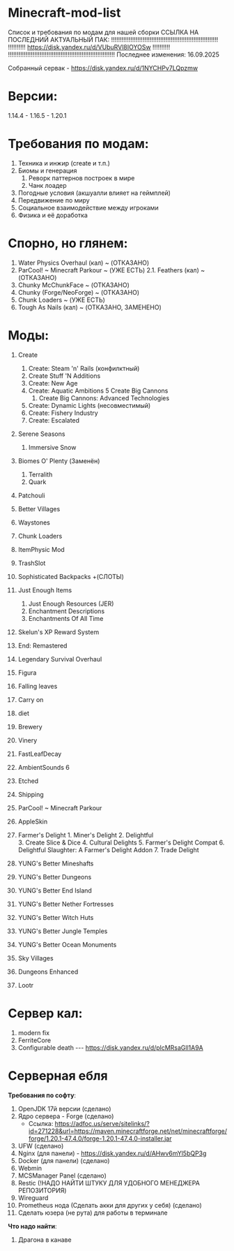# Minecraft-mod-list
Список и требования по модам для нашей сборки
			ССЫЛКА НА ПОСЛЕДНИЙ АКТУАЛЬНЫЙ ПАК:
!!!!!!!!!!!!!!!!!!!!!!!!!!!!!!!!!!!!!!!!!!!!!!!!!!!!!!!!!!!!!
!!!!!!!!!! https://disk.yandex.ru/d/VUbuRVl8IOYOSw !!!!!!!!!!
!!!!!!!!!!!!!!!!!!!!!!!!!!!!!!!!!!!!!!!!!!!!!!!!!!!!!!!!!!!!!
Последнее изменения: 16.09.2025


Собранный сервак - https://disk.yandex.ru/d/1NYCHPv7LQpzmw

# Версии:
1.14.4 - 1.16.5 - 1.20.1

# Требования по модам:
1. Техника и инжир (create и т.п.)
2. Биомы и генерация
	1. Реворк паттернов построек в мире
	2. Чанк лоадер
3. Погодные условия (акшуалли влияет на геймплей)
4. Передвижение по миру
5. Социальное взаимодействие между игроками
6. Физика и её доработка


# Спорно, но глянем:
1. Water Physics Overhaul (кал) ~ (ОТКАЗАНО)
2. ParCool! ~ Minecraft Parkour ~ (УЖЕ ЕСТЬ)
	2.1. Feathers (кал) ~ (ОТКАЗАНО)
3. Chunky McChunkFace ~ (ОТКАЗАНО)
4. Chunky (Forge/NeoForge) ~ (ОТКАЗАНО)
5. Chunk Loaders ~ (УЖЕ ЕСТЬ)
6. Tough As Nails (кал) ~ (ОТКАЗАНО, ЗАМЕНЕНО)


# Моды:
1. Create
	1. Create: Steam 'n' Rails (конфилктный)
	2. Create Stuff 'N Additions
	3. Create: New Age
	4. Create: Aquatic Ambitions
	5 Create Big Cannons
		1. Create Big Cannons: Advanced Technologies
	6. Create: Dynamic Lights (несовместимый)
 	7. Create: Fishery Industry
  	8. Create: Escalated
	
2. Serene Seasons
	1. Immersive Snow
3. Biomes O' Plenty (Заменён)
	1. Terralith
	2. Quark
4. Patchouli
5. Better Villages
6. Waystones
7. Chunk Loaders
8. ItemPhysic Mod
9. TrashSlot
10. Sophisticated Backpacks +(СЛОТЫ)
11. Just Enough Items
	1. Just Enough Resources (JER)
 	2. Enchantment Descriptions
	3. Enchantments Of All Time
 12. Skelun's XP Reward System
 13. End: Remastered
 14. Legendary Survival Overhaul
 15. Figura
 16. Falling leaves
 17. Carry on
 18. diet
 19. Brewery
 20. Vinery
 21. FastLeafDecay
 22. AmbientSounds 6
 23. Etched
 24. Shipping
 25. ParCool! ~ Minecraft Parkour
 26. AppleSkin
 27. Farmer's Delight 
 	1. Miner's Delight
  	2. Delightful   
   	3. Create Slice & Dice
	4. Cultural Delights
 	5. Farmer's Delight Compat
  	6. Delightful Slaughter: A Farmer's Delight Addon
   	7. Trade Delight
28. YUNG's Better Mineshafts
29. YUNG's Better Dungeons
30. YUNG's Better End Island
31. YUNG's Better Nether Fortresses
32. YUNG's Better Witch Huts
33. YUNG's Better Jungle Temples
34. YUNG's Better Ocean Monuments
35. Sky Villages
36. Dungeons Enhanced
37. Lootr


# Сервер кал:
1. modern fix
2. FerriteCore
3. Configurable death  --- https://disk.yandex.ru/d/plcMRsaGll1A9A



# Серверная ебля
**Требования по софту**:
1. OpenJDK 17й версии (сделано)
2. Ядро сервера - Forge (сделано)
   - Ссылка: https://adfoc.us/serve/sitelinks/?id=271228&url=https://maven.minecraftforge.net/net/minecraftforge/forge/1.20.1-47.4.0/forge-1.20.1-47.4.0-installer.jar
3. UFW (сделано)
4. Nginx (для панели) - https://disk.yandex.ru/d/AHwv6mYl5bQP3g
5. Docker (для панели) (сделано)
7. Webmin
8. MCSManager Panel (сделано)
9. Restic (!НАДО НАЙТИ ШТУКУ ДЛЯ УДОБНОГО МЕНЕДЖЕРА РЕПОЗИТОРИЯ)
10. Wireguard
11. Prometheus нода (Сделать акки для других у себя) (сделано)
12. Сделать юзера (не рута) для работы в терминале

**Что надо найти**:
1. Драгона в канаве
